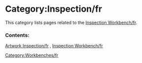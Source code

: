 # Category:Inspection/fr
This category lists pages related to the [Inspection Workbench/fr](Inspection_Workbench/fr.md).

### Contents:

[Artwork Inspection/fr](Artwork_Inspection/fr.md) , [Inspection Workbench/fr](Inspection_Workbench/fr.md)

[Category:Workbenches/fr](Category:Workbenches/fr.md)
